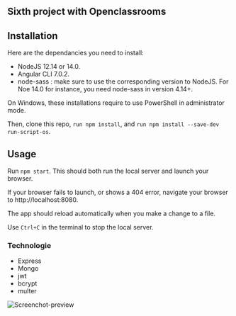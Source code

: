 ## Sixth project with Openclassrooms

## Installation

Here are the dependancies you need to install:

-   NodeJS 12.14 or 14.0.
-   Angular CLI 7.0.2.
-   node-sass : make sure to use the corresponding version to NodeJS. For Noe 14.0 for instance, you need node-sass in version 4.14+.

On Windows, these installations require to use PowerShell in administrator mode.

Then, clone this repo, `run npm install`, and `run npm install --save-dev run-script-os`.

## Usage

Run `npm start`. This should both run the local server and launch your browser.

If your browser fails to launch, or shows a 404 error, navigate your browser to http://localhost:8080.

The app should reload automatically when you make a change to a file.

Use `Ctrl+C` in the terminal to stop the local server.

### Technologie

-   Express
-   Mongo
-   jwt
-   bcrypt
-   multer

![Screenchot-preview](./front/assets/images/hottakes.png)
